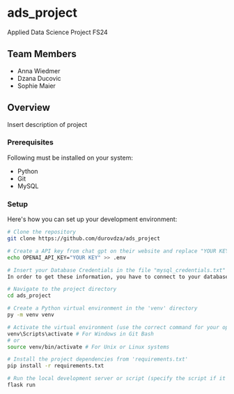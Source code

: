 # ads_project
Applied Data Science Project FS24

## Team Members

- Anna Wiedmer
- Dzana Ducovic
- Sophie Maier

## Overview

Insert description of project


### Prerequisites

Following must be installed on your system:

- Python
- Git
- MySQL 

### Setup

Here's how you can set up your development environment:

```bash
# Clone the repository
git clone https://github.com/durovdza/ads_project

# Create a API key from chat gpt on their website and replace "YOUR KEY" with your key. After that, create a '.env' file in the 'OpenDataHack2023' directory with the following content
echo OPENAI_API_KEY="YOUR KEY" >> .env

# Insert your Database Credentials in the file "mysql_credentials.txt"
In order to get these information, you have to connect to your database in MySQL Workbench and go to Database / Manage Connections...

# Navigate to the project directory
cd ads_project

# Create a Python virtual environment in the 'venv' directory
py -m venv venv

# Activate the virtual environment (use the correct command for your operating system)
venv\Scripts\activate # For Windows in Git Bash
# or
source venv/bin/activate # For Unix or Linux systems

# Install the project dependencies from 'requirements.txt'
pip install -r requirements.txt

# Run the local development server or script (specify the script if it's not 'app.py')
flask run
